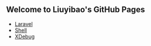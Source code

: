 ## Welcome to Liuyibao's GitHub Pages

- [Laravel](laravel.md)
- [Shell](shell.md)
- [XDebug](xdebug.md)
